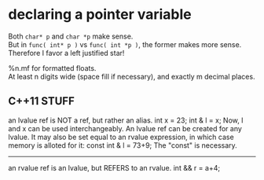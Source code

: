 
# declaring a pointer variable
Both `char* p` and `char *p` make sense.  
But in `func( int* p )` vs `func( int *p )`, the former makes more sense.   Therefore I favor a left justified star!

%n.mf for formatted floats.  
At least n digits wide (space fill if necessary), and exactly m decimal places.


C++11 STUFF
-----------
an lvalue ref is NOT a ref, but rather an alias.
int x = 23;
int & l = x;
Now, l and x can be used interchangeably.  An lvalue ref can be created for any lvalue.  It may also be set equal to an rvalue expression, in which case memory is alloted for it:
const int & l = 73+9;
The "const" is necessary.
___________________________________________
an rvalue ref is an lvalue, but REFERS to an rvalue.
int && r = a+4;